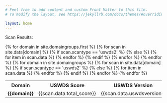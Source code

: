 ```yaml
---
# Feel free to add content and custom Front Matter to this file.
# To modify the layout, see https://jekyllrb.com/docs/themes/#overriding-theme-defaults

layout: home
---
```


Scan Results:
<table>
	<tr>
		<th>Domain</th>
		{% for domain in site.domaingroups.first %}
			{% for scan in site.data[domain] %}
				{% if scan.scantype == 'uswds2' %}
					<th>USWDS Score</th><th>USWDS Version</th>
				{% else %}
					{% for item in scan.data %}
						<th>{{item[0]}}</th>
					{% endfor %}
				{% endif %}
			{% endfor %}
		{% endfor %}
	</tr>
{% for domain in site.domaingroups %}
	<tr>
		<td><strong>{{domain}}</strong></td>
		{% for scan in site.data[domain] %}
			{% if scan.scantype == 'uswds2' %}
				<td>{{scan.data.total_score}}</td><td>{{scan.data.uswdsversion}}</td>
			{% else %}
				{% for item in scan.data %}
					<td>{{item[1]}}</td>
				{% endfor %}
			{% endif %}
		{% endfor %}
	</tr>
{% endfor %}
</table>
